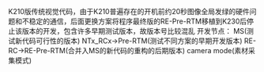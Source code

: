 K210版传统视觉代码，由于K210普遍存在的开机前约20秒图像全局发绿的硬件问题和不稳定的通信，后面更换方案将程序最终版的RE-Pre-RTM移植到K230后停止该版本的开发，包含许多早期测试版本，故版本号比较混乱
开发节点：
MS(测试新代码可行性的版本)
NTx_RCx->Pre-RTM(测试不同方案的早期开发版本)
RE-RC->RE-Pre-RTM(合并入MS的新代码的重构的后期版本)
camera mode(素材采集模式)

